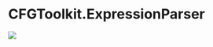 # CFGToolkit.ExpressionParser
[<img src="https://img.shields.io/nuget/vpre/CFGToolkit.ExpressionParser.svg">]( https://www.nuget.org/packages/CFGToolkit.ExpressionParser)
